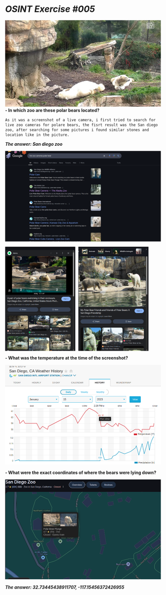 # *OSINT Exercise #005*

![Alt text](./images/osintexercise005.webp)
**- In which zoo are these polar bears located?**

    As it was a screenshot of a live camera, i first tried to search for live zoo cameras for polare bears, the fisrt result was the San diego zoo, after searching for some pictures i found similar stones and location like in the picture.

***The answer: San diego zoo***

![alt text](./images/Screenshot%20from%202025-03-08%2015-07-43.png)
  <div style="display: flex;">
    <img src="./images/Screenshot%20from%202025-03-08%2015-11-21.png" width="45%" style="margin-right: 10px;"/>
    <img src="./images/Screenshot%20from%202025-03-08%2015-11-46.png" width="45%"/>
  </div>


**- What was the temperature at the time of the screenshot?**

![alt text](image-1.png)

**- What were the exact coordinates of where the bears were lying down?**

![alt text](./images/b.png)

***The answer: 32.73445438911707, -117.15456372426955***
